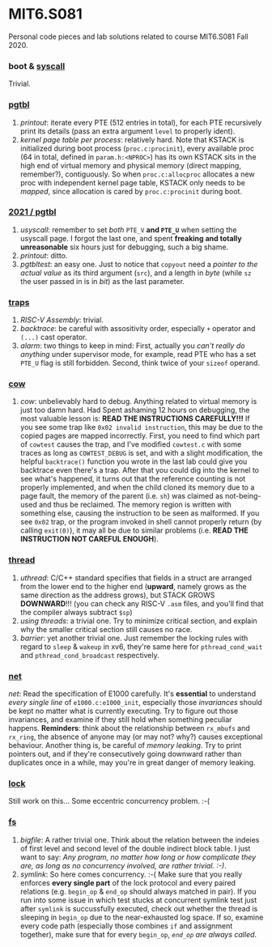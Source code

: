 # MIT6.S081
Personal code pieces and lab solutions related to course MIT6.S081 Fall 2020.

### boot & [syscall](https://github.com/Ray-Eldath/MIT6.S081/tree/syscall)

Trivial.

### [pgtbl](https://github.com/Ray-Eldath/MIT6.S081/tree/pgtbl)

1. *printout*: iterate every PTE (512 entries in total), for each PTE recursively print its details (pass an extra argument `level` to properly ident).
2. *kernel page table per process*: relatively hard. Note that KSTACK is initialized during boot process (`proc.c:procinit`), every available proc (64 in total, defined in `param.h:<NPROC>`) has its own KSTACK sits in the high end of virtual memory and physical memory (direct mapping, remember?), contiguously. So when `proc.c:allocproc` allocates a new proc with independent kernel page table, KSTACK only needs to be *mapped*, since allocation is cared by `proc.c:procinit` during boot.

### [2021 / pgtbl](https://github.com/Ray-Eldath/MIT6.S081/tree/2021/pgtbl)

1. *usyscall*: remember to set *both* `PTE_V` **and `PTE_U`** when setting the usyscall page. I forgot the last one, and spent **freaking and totally unreasonable** six hours just for debugging, such a big shame.
2. *printout*: ditto.
3. *pgtbltest*: an easy one. Just to notice that `copyout` need a *pointer to the actual value* as its third argument (`src`), and a length in *byte* (while `sz` the user passed in is in *bit*) as the last parameter.

### [traps](https://github.com/Ray-Eldath/MIT6.S081/tree/traps)

1. *RISC-V Assembly*: trivial.
2. *backtrace*: be careful with assositivity order, especially `+` operator and `(...)` cast operator.
3. *alarm*: two things to keep in mind: First, actually you *can't really do anything* under supervisor mode, for example, read PTE who has a set `PTE_U` flag is still forbidden. Second, think twice of your `sizeof` operand.

### [cow](https://github.com/Ray-Eldath/MIT6.S081/tree/cow)

1. *cow*: unbelievably hard to debug. Anything related to virtual memory is just too damn hard. Had Spent ashaming 12 hours on debugging, the most valuable lesson is: **READ THE INSTRUCTIONS CAREFULLY!!!** If you see some trap like `0x02 invalid instruction`, this may be due to the copied pages are mapped incorrectly. First, you need to find which part of `cowtest` causes the trap, and I've modified `cowtest.c` with some traces as long as `COWTEST_DEBUG` is set, and with a slight modification, the helpful `backtrace()` function you wrote in the last lab could give you backtrace even there's a trap. After that you could dig into the kernel to see what's happened, it turns out that the reference counting is not properly implemented, and when the child cloned its memory due to a page fault, the memory of the parent (i.e. `sh`) was claimed as not-being-used and thus be reclaimed. The memory region is written with something else, causing the instruction to be seen as malformed. If you see `0x02` trap, or the program invoked in shell cannot properly return (by calling `exit(0)`), it may all be due to similar problems (i.e. **READ THE INSTRUCTION NOT CAREFUL ENOUGH**).

### [thread](https://github.com/Ray-Eldath/MIT6.S081/tree/thread)

1. *uthread*: C/C++ standard specifies that fields in a struct are arranged from the lower end to the higher end (**upward**, namely grows as the same direction as the address grows), but STACK GROWS **DOWNWARD**!!! (you can check any RISC-V `.asm` files, and you'll find that the compiler always subtract `$sp`)
2. *using threads*: a trivial one. Try to minimize critical section, and explain why the smaller critical section still causes no race.
3. *barrier*: yet another trivial one. Just remember the locking rules with regard to `sleep` & `wakeup` in xv6, they're same here for `pthread_cond_wait` and `pthread_cond_broadcast` respectively.

### [net](https://github.com/Ray-Eldath/MIT6.S081/tree/thread)

_net_: Read the specification of E1000 carefully. It's **essential** to understand _every single line_ of `e1000.c:e1000_init`, especially those _invariances_ should be kept no matter what is currently executing. Try to figure out those invariances, and examine if they still hold when something peculiar happens. **Reminders**: think about the relationship between `rx_mbufs` and `rx_ring`, the absence of anyone may (or may not? why?) causes exceptional behaviour. Another thing is, be careful of _memory leaking_. Try to print pointers out, and if they're consecutively going downward rather than duplicates once in a while, may you're in great danger of memory leaking.

### [lock](https://github.com/Ray-Eldath/MIT6.S081/tree/lock)

Still work on this... Some eccentric concurrency problem. :-(

### [fs](https://github.com/Ray-Eldath/MIT6.S081/tree/fs)

1. *bigfile*: A rather trivial one. Think about the relation between the indeies of first level and second level of the double indirect block table. I just want to say: *Any program, no matter how long or how complicate they are, as long as no concurrency involved, are rather trivial. :-)*.
2. *symlink*: So here comes concurrency. :-(  Make sure that you really enforces **every single part** of the lock protocol and every paired relations (e.g. `begin_op` & `end_op` should always matched in pair). If you run into some issue in which test stucks at concurrent symlink test just after `symlink` is succussfully executed, check out whether the thread is sleeping in `begin_op` due to the near-exhausted log space. If so, examine every code path (especially those combines `if` and assignment together), make sure that for every `begin_op`, *`end_op` are always called*.
